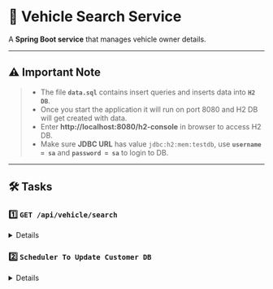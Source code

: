 # 🚗 Vehicle Search Service

A **Spring Boot service** that manages vehicle owner details.

---

## ⚠️ Important Note

> - The file **`data.sql`** contains insert queries and inserts data into **`H2 DB`**.
> - Once you start the application it will run on port 8080 and H2 DB will get created with data.
> - Enter **http://localhost:8080/h2-console** in browser to access H2 DB.
> - Make sure  **JDBC URL** has value `jdbc:h2:mem:testdb`, use **`username = sa`** and  **`password = sa`** to login to DB.

---

## 🛠️ Tasks

### 1️⃣ `GET /api/vehicle/search`
<details>
Create a search API to return vehicle details. User can apply various filters while searching for vehicles. If no filter is applied then return
all vehicles available in  DB. If no record is present in DB or No matching record is found with supplied filter then return error msg
with status code as 404 with an error msg "No vehicle details found with supplied filter"

#### 🔹 Inputs and Response
- `registrationNumber` → (Optional)  Return vehicles matching with registrationNumber if supplied.
-  `owner_name` → (Optional)  Return vehicles matching with registrationNumber if supplied.
- `vehicle_type` → (Optional)  Return vehicles matching with registrationNumber if supplied.
- `owner_name` → (Optional)  Return vehicles matching with registrationNumber if supplied.
- `insured` (`true`/`false`, optional) →
    - If `true`, include vehicles with insured as true.
    - If `false`, include vehicles with insured as false.
    - If not supplied include vehicles irrespective of its insured or not.


#### 🔹 Write test cases covering all scenarios as well

</details>

### 2️⃣ `Scheduler To Update Customer DB`
<details>
Create one method which will execute every minute, it will fetch all records from vehicle table and insert record into
customer table.
- For each owner we will create only one record in DB. For example if vehicle table has more than one record with
  owner_name as `Dipak`, will insert only one record in customer DB.

####
-  Customer table will have 2 columns: →
    - I`customer_name` ->  will hold vehicle owners name from vehicle table
    - `is_premium_customer` ->  will contain true/false
        - `true`- If customer has 3 or more cars.
        - `false`- If customer has less than 3 cars.
####
- If no record is present in `customer` table for a customer then insert a new record
####
- If customer record is present for a customer then update the value of `is_premium_customer` column
  true or false depending upon the number of cars he owns.


#### 🔹 Write test_ cases covering all scenarios as well

</details>